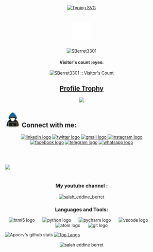 <div align='center'>
<a href="https://git.io/typing-svg"><img src="https://readme-typing-svg.demolab.com?font=Yuji+Hentaigana+Akari&size=19&pause=1000&color=1B9781&background=30FFBF00&random=false&width=435&lines=Hello+everyone%2C+Welcome+with+me+" alt="Typing SVG" /></a>
</div>
<h1 align="center"> <a href="https://github.com/Kathryn-Jie"><a><img src="https://github.com/Kathryn-Jie/Kathryn-Jie/blob/main/wave.gif" width="60px" /></h1>
<p align="center"> <img src="https://komarev.com/ghpvc/?username=SBerret3301&label=Profile%20views&color=0e75b6&style=flat" alt="SBerret3301" /></p>
<h4 align="center">Visitor's count :eyes:</h4>

<p align="center"><img src="https://profile-counter.glitch.me/{SBerret3301}/count.svg" alt="SBerret3301 :: Visitor's Count" /></p>
<div align="center">
<a href="https://github.com/SBerret3301/github-profile-trophy"><h2>Profile Trophy</h2></a>
<a href="https://github.com/SBerret3301/github-profile-trophy">
  <img width=800 src="https://github-profile-trophy.vercel.app/?username=SBerret3301&column=8&theme=gruvbox&no-frame=true"/>
</a>
</div>


## <picture><img src = "https://github.com/0xAbdulKhalid/0xAbdulKhalid/raw/main/assets/mdImages/about_me.gif" width = 50px></picture> **Connect with me:**

<div align='center'>
  <a href="https://www.linkedin.com/in/salaheddine-berret-73a762260/"><img src="https://raw.githubusercontent.com/maurodesouza/profile-readme-generator/master/src/assets/icons/social/linkedin/default.svg" width="52" height="40" alt="linkedin logo"  /></a>
  <a href="https://twitter.com/SALAHEDDIN38731"><img src="https://raw.githubusercontent.com/maurodesouza/profile-readme-generator/master/src/assets/icons/social/twitter/default.svg" width="52" height="40" alt="twitter logo"  /></a>
  <a href="salaheddineberret@gmail.com"><img src="https://raw.githubusercontent.com/maurodesouza/profile-readme-generator/master/src/assets/icons/social/gmail/default.svg" width="52" height="40" alt="gmail logo"  />
  <a href="https://instagram.com/salah_eddine_berret?igshid=YTQwZjQ0NmI0OA=="><img src="https://raw.githubusercontent.com/maurodesouza/profile-readme-generator/master/src/assets/icons/social/instagram/default.svg" width="52" height="40" alt="instagram logo"  /></a>
  <a href="https://www.facebook.com/profile.php?id=100085899954894&mibextid=LQQJ4d"><img src="https://raw.githubusercontent.com/maurodesouza/profile-readme-generator/master/src/assets/icons/social/facebook/default.svg" width="52" height="40" alt="facebook logo"  /></a>
  <a href="https://t.me/salah3301"><img src="https://raw.githubusercontent.com/maurodesouza/profile-readme-generator/master/src/assets/icons/social/telegram/default.svg" width="52" height="40" alt="telegram logo"  /></a>
  <a href="https://wa.me/+212705163569"><img src="https://raw.githubusercontent.com/maurodesouza/profile-readme-generator/master/src/assets/icons/social/whatsapp/default.svg" width="52" height="40" alt="whatsapp logo"  /></a>
</div>

<br>
<br><br>

<img src="https://user-images.githubusercontent.com/73097560/115834477-dbab4500-a447-11eb-908a-139a6edaec5c.gif"><br><br>



<h3 align="center">My youtube channel :</h3>
<p align="center">
<a href="https://youtube.com/@TheKaleidoscope3301?feature=shared" target="_blank"><img align="center" src="https://raw.githubusercontent.com/rahuldkjain/github-profile-readme-generator/master/src/images/icons/Social/youtube.svg" alt="salah_eddine_berret" height="50" width="50" />
  
</a></p>

<h3 align="center">Languages and Tools:</h3>




<div align="center">
  <img src="https://cdn.jsdelivr.net/gh/devicons/devicon/icons/html5/html5-original.svg" height="50" alt="html5 logo"  />
  <img width="17" />
  <img src="https://cdn.jsdelivr.net/gh/devicons/devicon/icons/python/python-original.svg" height="50" alt="python logo"  />
  <img width="17" />
  <img src="https://cdn.jsdelivr.net/gh/devicons/devicon/icons/pycharm/pycharm-original.svg" height="50" alt="pycharm logo"  />
  <img width="17" />
  <img src="https://cdn.jsdelivr.net/gh/devicons/devicon/icons/vscode/vscode-original.svg" height="50" alt="vscode logo"  />
  <img width="17" />
  <img src="https://cdn.jsdelivr.net/gh/devicons/devicon/icons/atom/atom-original.svg" height="50" alt="atom logo"  />
  <img width="17" />
  <img src="https://cdn.jsdelivr.net/gh/devicons/devicon/icons/git/git-original.svg" height="50" alt="git logo"  />
</div>



![Apoorv's github stats](https://github-readme-stats.vercel.app/api?username=SBerret3301&show_icons=true&title_color=ffc857&icon_color=8ac926&text_color=daf7dc&bg_color=151515&hide=["stars"])
[![Top Langs](https://github-readme-stats.vercel.app/api/top-langs/?username=SBerret3301&layout=compact&text_color=daf7dc&bg_color=151515)](https://github.com/anuraghazra/github-readme-stats)


<p align='center'><img align="center" src="https://github-readme-streak-stats.herokuapp.com/?user=SBerret3301&" alt="salah eddine berret" /></p>

